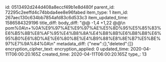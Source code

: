id: 0513492d244d408a8eccf49b1e8d480f
parent_id: 72295c2eeffd4c74bbda4ee8e96fabed
item_type: 1
item_id: 267aec130c634bb7854afd83c6d533c3
item_updated_time: 1586584329196
title_diff: 
body_diff: "@@ -1,4 +1,22 @@\n pom%0A\n+%0A%E9%97%AE%E9%97%AE%E5%8D%95%E5%85%83%E6%B5%8B%E8%AF%95%E4%B8%8A%E4%B8%8B%E6%B8%B8%E6%95%B0%E6%8D%AE%E6%80%8E%E4%B9%88%E8%8E%B7%E5%BE%97%E7%9A%84%0A\n"
metadata_diff: {"new":{},"deleted":[]}
encryption_cipher_text: 
encryption_applied: 0
updated_time: 2020-04-11T06:00:20.165Z
created_time: 2020-04-11T06:00:20.165Z
type_: 13